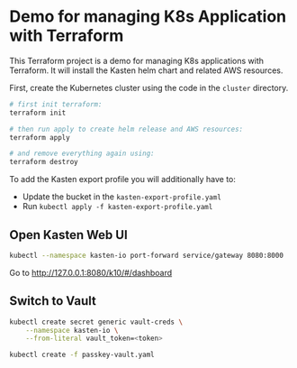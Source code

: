 # Demo for managing K8s Application with Terraform

This Terraform project is a demo for managing K8s applications with Terraform. It will install the Kasten helm chart and related AWS resources.

First, create the Kubernetes cluster using the code in the `cluster` directory.

```sh
# first init terraform:
terraform init

# then run apply to create helm release and AWS resources:
terraform apply

# and remove everything again using:
terraform destroy
```

To add the Kasten export profile you will additionally have to:

- Update the bucket in the `kasten-export-profile.yaml`
- Run `kubectl apply -f kasten-export-profile.yaml`

## Open Kasten Web UI

```sh
kubectl --namespace kasten-io port-forward service/gateway 8080:8000
```

Go to http://127.0.0.1:8080/k10/#/dashboard

## Switch to Vault

```sh
kubectl create secret generic vault-creds \
    --namespace kasten-io \
    --from-literal vault_token=<token>

kubectl create -f passkey-vault.yaml
```
